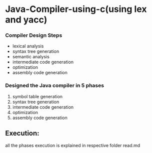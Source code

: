 # Java-Compiler-using-c(using lex and yacc)

### Compiler Design Steps
- lexical analysis
- syntax tree generation
- semantic analysis
- intermediate code generation
- optimization
- assembly code generation

### Designed the Java compiler in 5 phases
1. symbol table generation
2. syntax tree generation
3. intermediate code generation
4. optimization
5. assembly code generation

## Execution:
all the phases execution is explained in respective folder read.md

